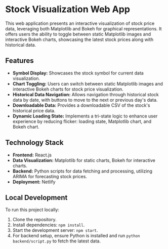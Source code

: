 # Stock Visualization Web App

This web application presents an interactive visualization of stock price data, leveraging both Matplotlib and Bokeh for graphical representations. It offers users the ability to toggle between static Matplotlib images and interactive Bokeh charts, showcasing the latest stock prices along with historical data.

## Features

- **Symbol Display:** Showcases the stock symbol for current data visualization.
- **Chart Toggling:** Users can switch between static Matplotlib images and interactive Bokeh charts for stock price visualization.
- **Historical Data Navigation:** Allows navigation through historical stock data by date, with buttons to move to the next or previous day's data.
- **Downloadable Data:** Provides a downloadable CSV of the stock's historical price data.
- **Dynamic Loading State:** Implements a tri-state logic to enhance user experience by reducing flicker: loading state, Matplotlib chart, and Bokeh chart.

## Technology Stack

- **Frontend:** React.js
- **Data Visualization:** Matplotlib for static charts, Bokeh for interactive charts.
- **Backend:** Python scripts for data fetching and processing, utilizing ARIMA for forecasting stock prices.
- **Deployment:** Netlify

## Local Development

To run this project locally:

1. Clone the repository.
2. Install dependencies: `npm install`.
3. Start the development server: `npm start`.
4. For backend setup, ensure Python is installed and run `python backend/script.py` to fetch the latest data.
